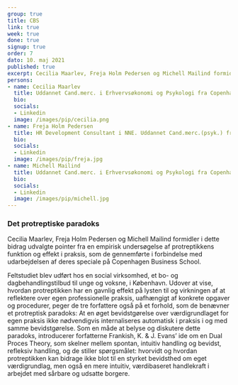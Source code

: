 ```yaml
---
group: true
title: CBS
link: true
week: true
done: true
signup: true
order: 7
dato: 10. maj 2021
published: true
excerpt: Cecilia Maarlev, Freja Holm Pedersen og Michell Mailind formidler i dette bidrag udvalgte pointer fra en empirisk undersøgelse af protreptikkens funktion og effekt i praksis, som de gennemførte i forbindelse med udarbejdelsen af deres speciale på Copenhagen Business School.
persons:
- name: Cecilia Maarlev
  title: Uddannet Cand.merc. i Erhvervsøkonomi og Psykologi fra Copenhagen Business School, 2019.
  bio:
  socials:
  - Linkedin
  image: /images/pip/cecilia.png
- name: Freja Holm Pedersen
  title: HR Development Consultant i NNE. Uddannet Cand.merc.(psyk.) fra CBS.
  bio:
  socials:
  - Linkedin
  image: /images/pip/freja.jpg
- name: Michell Mailind
  title: Uddannet Cand.merc. i Erhvervsøkonomi og Psykologi fra Copenhagen Business School i 2019.
  bio:
  socials:
  - Linkedin
  image: /images/pip/michell.jpg
---
```

### Det protreptiske paradoks

Cecilia Maarlev, Freja Holm Pedersen og Michell Mailind formidler i dette bidrag udvalgte pointer fra en empirisk undersøgelse af protreptikkens funktion og effekt i praksis, som de gennemførte i forbindelse med udarbejdelsen af deres speciale på Copenhagen Business School.

Feltstudiet blev udført hos en social virksomhed, et bo- og dagbehandlingstilbud til unge og voksne, i København. Udover at vise, hvordan protreptikken har en gavnlig effekt på lysten til og virkningen af at reflektere over egen professionelle praksis, uafhængigt af konkrete opgaver og procedurer, peger de tre forfattere også på et forhold, som de benævner et protreptisk paradoks: At en øget bevidstgørelse over værdigrundlaget for egen praksis ikke nødvendigvis internaliseres automatisk i praksis i og med samme bevidstgørelse. Som en måde at belyse og diskutere dette paradoks, introducerer forfatterne Frankish, K. & J. Evans’ ide om en Dual Proces Theory, som skelner mellem spontan, intuitiv handling og bevidst, refleksiv handling, og de stiller spørgsmålet: hvorvidt og hvordan protreptikken kan bidrage ikke blot til en styrket bevidsthed om eget værdigrundlag, men også en mere intuitiv, værdibaseret handlekraft i arbejdet med sårbare og udsatte borgere.